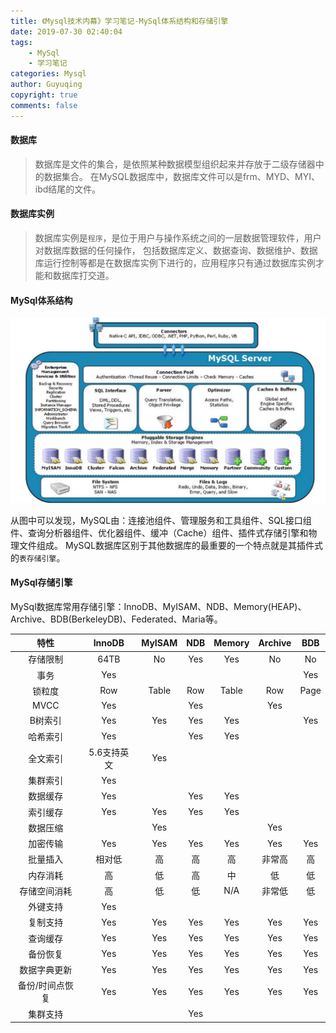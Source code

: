```yaml
---
title: 《Mysql技术内幕》学习笔记-MySql体系结构和存储引擎
date: 2019-07-30 02:40:04
tags:
    - MySql
    - 学习笔记
categories: Mysql
author: Guyuqing
copyright: true
comments: false
---
```

#### 数据库
> 数据库是文件的集合，是依照某种数据模型组织起来并存放于二级存储器中的数据集合。
> 在MySQL数据库中，数据库文件可以是frm、MYD、MYI、ibd结尾的文件。

<!-- more -->
#### 数据库实例
> 数据库实例是`程序`，是位于用户与操作系统之间的一层数据管理软件，用户对数据库数据的任何操作，
> 包括数据库定义、数据查询、数据维护、数据库运行控制等都是在数据库实例下进行的，应用程序只有通过数据库实例才能和数据库打交道。

#### MySql体系结构
![mysql体系结构图](Mysql01/01.jpg)

从图中可以发现，MySQL由：连接池组件、管理服务和工具组件、SQL接口组件、查询分析器组件、优化器组件、缓冲（Cache）组件、插件式存储引擎和物理文件组成。
MySQL数据库区别于其他数据库的最重要的一个特点就是其插件式的`表存储引擎`。

#### MySql存储引擎
MySql数据库常用存储引擎：InnoDB、MyISAM、NDB、Memory(HEAP)、Archive、BDB(BerkeleyDB)、Federated、Maria等。

|特性|InnoDB|MyISAM|NDB|Memory|Archive|BDB|
|:---:|:---:|:---:|:---:|:---:|:---:|:---:|
|存储限制|64TB|No|Yes|Yes|No|No|
|事务|Yes|||||Yes|
|锁粒度|Row|Table|Row|Table|Row|Page|
|MVCC|Yes||Yes||Yes||
|B树索引|Yes|Yes|Yes|Yes||Yes|
|哈希索引|Yes||Yes|Yes|||
|全文索引|5.6支持英文|Yes|||||
|集群索引|Yes||||||
|数据缓存|Yes||Yes|Yes|||
|索引缓存|Yes|Yes|Yes|Yes|||
|数据压缩||Yes|||Yes||
|加密传输|Yes|Yes|Yes|Yes|Yes|Yes|
|批量插入|相对低|高|高|高|非常高|高|
|内存消耗|高|低|高|中|低|低|
|存储空间消耗|高|低|低|N/A|非常低|低|
|外键支持|Yes||||||
|复制支持|Yes|Yes|Yes|Yes|Yes|Yes|
|查询缓存|Yes|Yes|Yes|Yes|Yes|Yes|
|备份恢复|Yes|Yes|Yes|Yes|Yes|Yes|
|数据字典更新|Yes|Yes|Yes|Yes|Yes|Yes|
|备份/时间点恢复|Yes|Yes|Yes|Yes|Yes|Yes|
|集群支持|||Yes|||||

